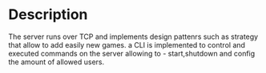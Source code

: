 
# Description

The server runs over TCP and implements design pattenrs such as strategy that allow to add easily new games.
a CLI is implemented to control and executed commands on the server allowing to - start,shutdown and config the amount of allowed users.
